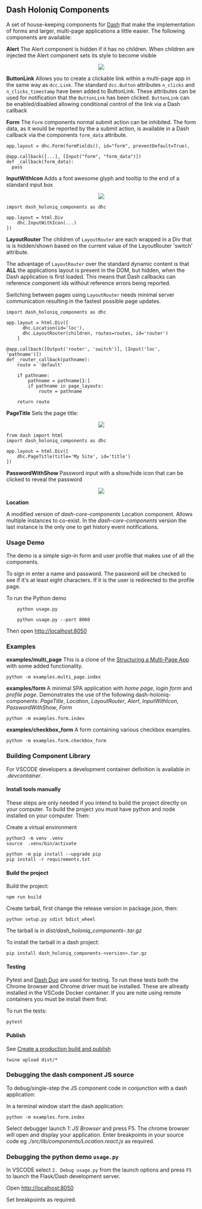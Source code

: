 ## Dash Holoniq Components

A set of house-keeping components for [Dash][dash-homepage] that make the 
implementation of forms and larger, multi-page applications a 
little easier. The following components are available:

**Alert** The Alert component is hidden if it has no children. When children are injected the Alert 
component sets its style to become visible

<p align="center"><img src="docs/img/alert-example.png"></p>


**ButtonLink** Allows you to create a clickable link within a multi-page app in
the same way as `dcc.Link`. The standard `dcc.Button` attributes `n_clicks` and `n_clicks_timestamp` have been 
added to ButtonLink. These attributes can be used for notification that the `ButtonLink` has 
been clicked. `ButtonLink` can be enabled/disabled allowing conditional control of the link via a Dash callback

**Form** The `Form` components normal submit action can be inhibited. The form data, as it would be 
reported by the a submit action, is available in a Dash callback via the components `form_data` attribute.

```
app.layout = dhc.Form(formFields(), id="form", preventDefault=True),

@app.callback([...], [Input("form", "form_data")])
def _callback(form_data):
  pass
```

**InputWithIcon** Adds a font awesome glyph and tooltip to the end of a standard input box

<p align="center"><img src="docs/img/input-with-icon-example.png"></p>

```
import dash_holoniq_components as dhc

app.layout = html.Div
    dhc.InputWithIcon(...)
])

```

**LayoutRouter** The children of `LayoutRouter` are each wrapped in a Div that is
is hidden/shown based on the current value of the LayoutRouter 'switch' attribute.

The advantage of `LayoutRouter` over the standard dynamic content is that **ALL** the applications 
layout is present in the DOM, but hidden, when the Dash application is first loaded. This means
that Dash callbacks can reference component ids without reference errors being reported.

Switching between pages using `LayoutRouter` needs minimal server communication resulting in
the fastest possible page updates.

```
import dash_holoniq_components as dhc

app.layout = html.Div([
      dhc.Location(id='loc'),
      dhc.LayoutRouter(children, routes=routes, id='router')
    ]

@app.callback([Output('router', 'switch')], [Input('loc', 'pathname')])
def _router_callback(pathname):
    route = 'default'

    if pathname:
        pathname = pathname[1:]
        if pathname in page_layouts:
            route = pathname

    return route
```

**PageTitle** Sets the page title:

<p align="center"><img src="docs/img/page-title-example.png"></p>

```
from dash import html
import dash_holoniq_components as dhc

app.layout = html.Div([
    dhc.PageTitle(title='My Site', id='title')
])

```

**PasswordWithShow** Password input with a show/hide icon that can be clicked to reveal the password

<p align="center"><img src="docs/img/password-example.png"></p>

**Location** 

A modified version of *dash-core-components* Location component. Allows multiple instances 
to co-exist. In the *dash-core-components* version the last instance is the only one 
to get history event notifications.

### Usage Demo

The demo is a simple sign-in form and user profile that makes use of all the components. 

To sign in enter a name and password. The password will be checked to see if it's at least 
eight characters. If it is the user is redirected to the profile page.

To run the Python demo

        python usage.py

        python usage.py --port 8060

Then open [http://localhost:8050](http://localhost:8050)

### Examples

**examples/multi_page** This is a clone of the [Structuring a Multi-Page App] with
some added functionality.

    python -m examples.multi_page.index

**examples/form** A minimal SPA application with *home page*, *login form* and *profile page*. 
Demonstrates the use of the following dash-holoniq-components: *PageTitle*, *Location*, 
*LayoutRouter*, *Alert*, *InputWithIcon*, *PasswordWithShow*, *Form*

    python -m examples.form.index

**examples/checkbox_form** A form containing various checkbox examples.

    python -m examples.form.checkbox_form
   
### Building Component Library

For VSCODE developers a development container definition is 
available in *.devcontainer*. 

#### Install tools manually

These steps are only needed if you intend to build the project directly
on your computer. To build the project you must have python 
and node installed on your computer. Then:

Create a virtual environment

```
python3 -m venv .venv
source  .venv/bin/activate

python -m pip install --upgrade pip
pip install -r requirements.txt
```
#### Build the project

Build the project:

    npm run build

Create tarball, first change the release version in package.json, then:

    python setup.py sdist bdist_wheel

The tarball is in *dist/dash_holoniq_components-<version>.tar.gz*

To install the tarball in a dash project:

    pip install dash_holoniq_components-<version>.tar.gz

#### Testing

Pytest and [Dash Duo](https://dash.plotly.com/testing) are used for testing. To run
these tests both the Chrome browser and Chrome driver must be installed. These are
allready installed in the VSCode Docker container. If you are note using remote containers
you must be install them first.

To run the tests:

    pytest

#### Publish

See [Create a production build and publish]

    twine upload dist/*

### Debugging the dash component JS source

To debug/single-step the JS component code in conjunction with a dash application:

In a terminal window start the dash application:

    python -m examples.form.index

Select debugger launch *1: JS Browser* and press F5. The chrome browser
will open and display your application. Enter breakpoints in your source
code eg *./src/lib/components/Location.react.js* as required.

### Debugging the python demo `usage.py`

In VSCODE select `2. Debug usage.py` from the launch options and press `F5` to launch the 
Flask/Dash development server.

Open [http://localhost:8050](http://localhost:8050)

Set breakpoints as required.

[dash-homepage]: https://dash.plot.ly/
[Structuring a Multi-Page App]: https://dash.plotly.com/urls
[Create a production build and publish]: https://github.com/plotly/dash-component-boilerplate/blob/master/%7B%7Bcookiecutter.project_shortname%7D%7D/README.md#create-a-production-build-and-publish
